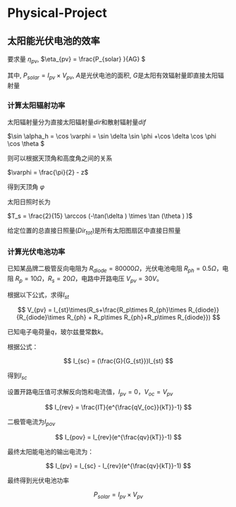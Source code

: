 # Physical-Project

## 太阳能光伏电池的效率

要求量 $\eta_{pv}$, $\eta_{pv}  = \frac{P_{solar} }{AG} $

其中, $P_{solar}=I_{pv} \times V_{pv}$, $A$是光伏电池的面积, $G$是太阳有效辐射量即直接太阳辐射量

### 计算太阳辐射功率

太阳辐射量分为直接太阳辐射量$dir$和散射辐射量$dif$

$\sin \alpha_h = \cos \varphi = \sin \delta \sin \phi +\cos \delta \cos \phi \cos \theta $

则可以根据天顶角和高度角之间的关系

$\varphi  = \frac{\pi}{2}  - z$

得到天顶角 $\varphi$

太阳日照时长为

$T_s = \frac{2}{15} \arccos (-\tan(\delta ) \times \tan (\theta ) )$

给定位置的总直接日照量($Dir_{tot}$)是所有太阳图扇区中直接日照量

### 计算光伏电池功率

已知某品牌二极管反向电阻为 $R_{diode} = 80000\Omega$，光伏电池电阻 $R_{ph} = 0.5\Omega$，电阻 $R_p=10\Omega$，$R_s=20\Omega$，电路中开路电压 $V_{pv} = 30V$。

根据以下公式，求得$I_{st}$

$$
V_{pv} = I_{st}\times(R_s+\frac{R_p\times R_{ph}\times R_{diode}}{R_{diode}\times R_{ph} + R_p\times R_{ph}+R_p\times R_{diode}})
$$

已知电子电荷量$q$，玻尔兹曼常数$k$。

根据公式：

$$
I_{sc} = (\frac{G}{G_{st}})I_{st}
$$

得到$I_{sc}$

设置开路电压值可求解反向饱和电流值，$I_{pv} = 0$，$V_{oc}  = V_{pv}$

$$
I_{rev} = \frac{IT}{e^{\frac{qV_{oc}}{kT}}-1}
$$


二极管电流为$I_{pov}$

$$
I_{pov} = I_{rev}(e^{\frac{qv}{kT}}-1)
$$

最终太阳能电池的输出电流为：

$$
I_{pv} = I_{sc} - I_{rev}(e^{\frac{qv}{kT}}-1)
$$

最终得到光伏电池功率

$$
P_{solar}=I_{pv} \times V_{pv}
$$

